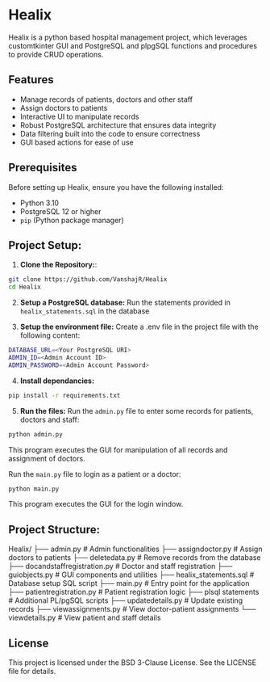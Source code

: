 # Healix

Healix is a python based hospital management project, which leverages customtkinter GUI and PostgreSQL and plpgSQL functions and procedures to provide CRUD operations.

## Features
- Manage records of patients, doctors and other staff
- Assign doctors to patients
- Interactive UI to manipulate records
- Robust PostgreSQL architecture that ensures data integrity
- Data filtering built into the code to ensure correctness
- GUI based actions for ease of use

## Prerequisites

Before setting up Healix, ensure you have the following installed:

- Python 3.10
- PostgreSQL 12 or higher
- `pip` (Python package manager)


## Project Setup:

1. **Clone the Repository:**:

 ```bash
 git clone https://github.com/VanshajR/Healix
 cd Healix
```

2. **Setup a PostgreSQL database:**
Run the statements provided in `healix_statements.sql` in the database

3. **Setup the environment file:**
Create a .env file in the project file with the following content:

```bash
DATABASE_URL=<Your PostgreSQL URI>
ADMIN_ID=<Admin Account ID>
ADMIN_PASSWORD=<Admin Account Password>
```

4. **Install dependancies:**

```bash
pip install -r requirements.txt
```

5. **Run the files:** 
Run the `admin.py` file to enter some records for patients, doctors and staff:

```bash
python admin.py
```
This program executes the GUI for manipulation of all records and assignment of doctors.

Run the `main.py` file to login as a patient or a doctor:

```bash
python main.py
```
This program executes the GUI for the login window.

## Project Structure:
Healix/
├── admin.py                    # Admin functionalities
├── assigndoctor.py             # Assign doctors to patients
├── deletedata.py               # Remove records from the database
├── docandstaffregistration.py  # Doctor and staff registration
├── guiobjects.py               # GUI components and utilities
├── healix_statements.sql       # Database setup SQL script
├── main.py                     # Entry point for the application
├── patientregistration.py      # Patient registration logic
├── plsql statements            # Additional PL/pgSQL scripts
├── updatedetails.py            # Update existing records
├── viewassignments.py          # View doctor-patient assignments
└── viewdetails.py              # View patient and staff details

## License
This project is licensed under the BSD 3-Clause License. See the LICENSE file for details.
